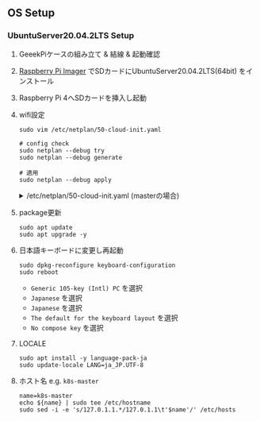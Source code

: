## OS Setup

### UbuntuServer20.04.2LTS Setup

1. GeeekPiケースの組み立て & 結線 & 起動確認
1. [Raspberry Pi Imager](https://www.raspberrypi.org/software/) でSDカードにUbuntuServer20.04.2LTS(64bit) をインストール
1. Raspberry Pi 4へSDカードを挿入し起動
1. wifi設定
   ```
   sudo vim /etc/netplan/50-cloud-init.yaml

   # config check
   sudo netplan --debug try
   sudo netplan --debug generate

   # 適用
   sudo netplan --debug apply
   ```

    <details><summary>/etc/netplan/50-cloud-init.yaml (masterの場合)</summary>

       ```
       network:
         ethernets:
             eth0:
                 dhcp4: true
                 optional: true
         version: 2
         wifis:
           wlan0:
             optional: true
             dhcp4: false
             addresses:
             - 192.168.10.50/24
             gateway4: 192.168.10.1
             nameservers:
               addresses:
               - 8.8.8.8
               - 8.8.4.4
               search: []
             access-points:
               "<SSID名>":
                 password: "<パスワード>"

       ```

    </details>

1. package更新
   ```
   sudo apt update
   sudo apt upgrade -y
   ```
1. 日本語キーボードに変更し再起動
   ```
   sudo dpkg-reconfigure keyboard-configuration
   sudo reboot
   ```
     - `Generic 105-key (Intl) PC` を選択
     - `Japanese` を選択
     - `Japanese` を選択
     - `The default for the keyboard layout` を選択
     - `No compose key` を選択
1. LOCALE
   ```
   sudo apt install -y language-pack-ja
   sudo update-locale LANG=ja_JP.UTF-8
   ```
1. ホスト名 e.g. `k8s-master`
   ```
   name=k8s-master
   echo ${name} | sudo tee /etc/hostname
   sudo sed -i -e 's/127.0.1.1.*/127.0.1.1\t'$name'/' /etc/hosts
   ```

